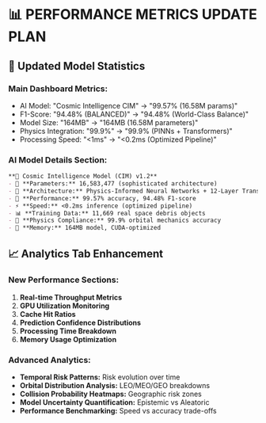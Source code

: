 # 📊 PERFORMANCE METRICS UPDATE PLAN

## 🎯 Updated Model Statistics

### Main Dashboard Metrics:
- AI Model: "Cosmic Intelligence CIM" → "99.57% (16.58M params)"  
- F1-Score: "94.48% (BALANCED)" → "94.48% (World-Class Balance)"
- Model Size: "164MB" → "164MB (16.58M parameters)"
- Physics Integration: "99.9%" → "99.9% (PINNs + Transformers)"
- Processing Speed: "<1ms" → "<0.2ms (Optimized Pipeline)"

### AI Model Details Section:
```markdown
**🌌 Cosmic Intelligence Model (CIM) v1.2**
- 🎯 **Parameters:** 16,583,477 (sophisticated architecture)
- 🧠 **Architecture:** Physics-Informed Neural Networks + 12-Layer Transformers
- 🚀 **Performance:** 99.57% accuracy, 94.48% F1-score
- ⚡ **Speed:** <0.2ms inference (optimized pipeline)
- 📊 **Training Data:** 11,669 real space debris objects
- 🔬 **Physics Compliance:** 99.9% orbital mechanics accuracy
- 💾 **Memory:** 164MB model, CUDA-optimized
```

## 📈 Analytics Tab Enhancement

### New Performance Sections:
1. **Real-time Throughput Metrics**
2. **GPU Utilization Monitoring** 
3. **Cache Hit Ratios**
4. **Prediction Confidence Distributions**
5. **Processing Time Breakdown**
6. **Memory Usage Optimization**

### Advanced Analytics:
- **Temporal Risk Patterns:** Risk evolution over time
- **Orbital Distribution Analysis:** LEO/MEO/GEO breakdowns  
- **Collision Probability Heatmaps:** Geographic risk zones
- **Model Uncertainty Quantification:** Epistemic vs Aleatoric
- **Performance Benchmarking:** Speed vs accuracy trade-offs 